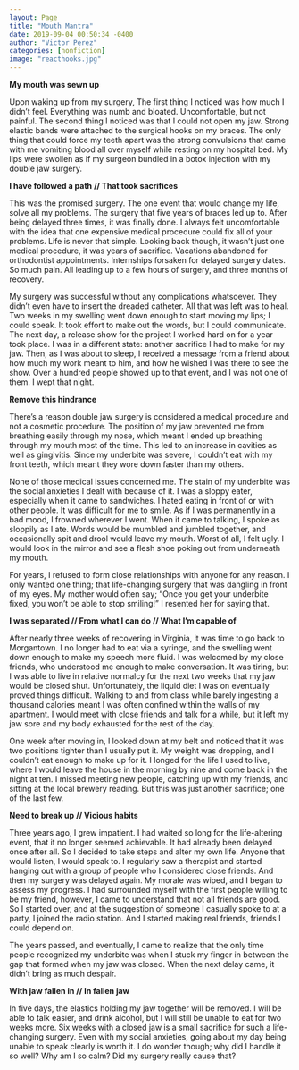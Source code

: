 ```yaml
---
layout: Page
title: "Mouth Mantra"
date: 2019-09-04 00:50:34 -0400
author: "Victor Perez"
categories: [nonfiction]
image: "reacthooks.jpg"
---
```


**My mouth was sewn up**

Upon waking up from my surgery, The first thing I noticed was how much I didn’t feel. Everything was numb and bloated. Uncomfortable, but not painful. The second thing I noticed was that I could not open my jaw. Strong elastic bands were attached to the surgical hooks on my braces. The only thing that could force my teeth apart was the strong convulsions that came with me vomiting blood all over myself while resting on my hospital bed. My lips were swollen as if my surgeon bundled in a botox injection with my double jaw surgery.

**I have followed a path // That took sacrifices**

This was the promised surgery. The one event that would change my life, solve all my problems. The surgery that five years of braces led up to. After being delayed three times, it was finally done. I always felt uncomfortable with the idea that one expensive medical procedure could fix all of your problems. Life is never that simple. Looking back though, it wasn’t just one medical procedure, it was years of sacrifice. Vacations abandoned for orthodontist appointments. Internships forsaken for delayed surgery dates. So much pain. All leading up to a few hours of surgery, and three months of recovery.

My surgery was successful without any complications whatsoever. They didn’t even have to insert the dreaded catheter. All that was left was to heal. Two weeks in my swelling went down enough to start moving my lips; I could speak. It took effort to make out the words, but I could communicate. The next day, a release show for the project I worked hard on for a year took place. I was in a different state: another sacrifice I had to make for my jaw. Then, as I was about to sleep, I received a message from a friend about how much my work meant to him, and how he wished I was there to see the show. Over a hundred people showed up to that event, and I was not one of them. I wept that night.

**Remove this hindrance**

There’s a reason double jaw surgery is considered a medical procedure and not a cosmetic procedure. The position of my jaw prevented me from breathing easily through my nose, which meant I ended up breathing through my mouth most of the time. This led to an increase in cavities as well as gingivitis. Since my underbite was severe, I couldn’t eat with my front teeth, which meant they wore down faster than my others.

None of those medical issues concerned me. The stain of my underbite was the social anxieties I dealt with because of it. I was a sloppy eater, especially when it came to sandwiches. I hated eating in front of or with other people. It was difficult for me to smile. As if I was permanently in a bad mood, I frowned wherever I went. When it came to talking, I spoke as sloppily as I ate. Words would be mumbled and jumbled together, and occasionally spit and drool would leave my mouth. Worst of all, I felt ugly. I would look in the mirror and see a flesh shoe poking out from underneath my mouth.

For years, I refused to form close relationships with anyone for any reason. I only wanted one thing; that life-changing surgery that was dangling in front of my eyes. My mother would often say; “Once you get your underbite fixed, you won’t be able to stop smiling!” I resented her for saying that.

**I was separated // From what I can do // What I’m capable of**

After nearly three weeks of recovering in Virginia, it was time to go back to Morgantown. I no longer had to eat via a syringe, and the swelling went down enough to make my speech more fluid. I was welcomed by my close friends, who understood me enough to make conversation. It was tiring, but I was able to live in relative normalcy for the next two weeks that my jaw would be closed shut. Unfortunately, the liquid diet I was on eventually proved things difficult. Walking to and from class while barely ingesting a thousand calories meant I was often confined within the walls of my apartment. I would meet with close friends and talk for a while, but it left my jaw sore and my body exhausted for the rest of the day.

One week after moving in, I looked down at my belt and noticed that it was two positions tighter than I usually put it. My weight was dropping, and I couldn’t eat enough to make up for it. I longed for the life I used to live, where I would leave the house in the morning by nine and come back in the night at ten. I missed meeting new people, catching up with my friends, and sitting at the local brewery reading. But this was just another sacrifice; one of the last few.

**Need to break up // Vicious habits**

Three years ago, I grew impatient. I had waited so long for the life-altering event, that it no longer seemed achievable. It had already been delayed once after all. So I decided to take steps and alter my own life. Anyone that would listen, I would speak to. I regularly saw a therapist and started hanging out with a group of people who I considered close friends. And then my surgery was delayed again. My morale was wiped, and I began to assess my progress. I had surrounded myself with the first people willing to be my friend, however, I came to understand that not all friends are good. So I started over, and at the suggestion of someone I casually spoke to at a party, I joined the radio station. And I started making real friends, friends I could depend on.

The years passed, and eventually, I came to realize that the only time people recognized my underbite was when I stuck my finger in between the gap that formed when my jaw was closed. When the next delay came, it didn’t bring as much despair.

**With jaw fallen in // In fallen jaw**

In five days, the elastics holding my jaw together will be removed. I will be able to talk easier, and drink alcohol, but I will still be unable to eat for two weeks more. Six weeks with a closed jaw is a small sacrifice for such a life-changing surgery. Even with my social anxieties, going about my day being unable to speak clearly is worth it. I do wonder though; why did I handle it so well? Why am I so calm? Did my surgery really cause that?
